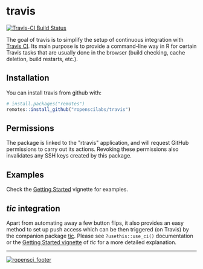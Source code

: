 # travis

[![Travis-CI Build Status](https://travis-ci.org/ropenscilabs/travis.svg?branch=master)](https://travis-ci.org/ropenscilabs/travis)

The goal of travis is to simplify the setup of continuous integration with [Travis CI](https://travis-ci.org/).
Its main purpose is to provide a command-line way in R for certain Travis tasks that are usually done in the browser (build checking, cache deletion, build restarts, etc.).

## Installation

You can install travis from github with:

``` r
# install.packages("remotes")
remotes::install_github("ropenscilabs/travis")
```

## Permissions

The package is linked to the "rtravis" application, and will request GitHub permissions to carry out its actions. 
Revoking these permissions also invalidates any SSH keys created by this package.

## Examples

Check the [Getting Started](travis.html) vignette for examples.

## *tic* integration

Apart from automating away a few button flips, it also provides an easy method to set up push access which can be then triggered (on Travis) by the companion package [tic](https://github.com/krlmlr/tic). 
Please see `?usethis::use_ci()` documentation or the [Getting Started vignette](https://ropenscilabs.github.io/tic/articles/tic.htmlinitialization) of *tic* for a more detailed explanation.

---

[![ropensci_footer](https://ropensci.org/public_images/ropensci_footer.png)](https://ropensci.org)
